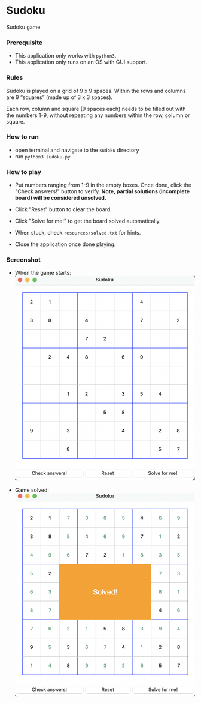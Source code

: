 # Sudoku

Sudoku game

### Prerequisite
* This application only works with `python3`.
* This application only runs on an OS with GUI support. 

### Rules
Sudoku is played on a grid of 9 x 9 spaces. Within the rows and columns are 9 “squares” (made up of 3 x 3 spaces). 

Each row, column and square (9 spaces each) needs to be filled out with the numbers 1-9, without repeating any numbers within the row, column or square.

### How to run
* open terminal and navigate to the `sudoku` directory
* run `python3 sudoku.py`

### How to play
* Put numbers ranging from 1-9 in the empty boxes. Once done, click the "Check answers!" button to verify. 
**Note, partial solutions (incomplete board) will be considered unsolved.**

* Click "Reset" button to clear the board.
* Click "Solve for me!" to get the board solved automatically.
* When stuck, check `resources/solved.txt` for hints.
* Close the application once done playing.

### Screenshot

* When the game starts:
![initial](resources/initial.png)

* Game solved:
![solved](resources/solved.png)